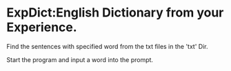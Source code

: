 # ExpDict:English **Dict**ionary from your **Exp**erience.

Find the sentences with specified word from the txt files in the 'txt' Dir. 

Start the program and input a word into the prompt.
